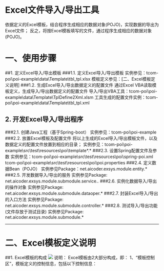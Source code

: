 # Excel文件导入/导出工具
依据定义的Excel模板，结合程序生成相应的数据对象(POJO)，实现数据的导出为Excel文件；
反之，将按Excel模板填写的文件，通过程序生成相应的数据对象(POJO)。

# 一、使用步骤
##1. 定义Excel导入/导出模板
###1.1. 定义Excel导入/导出模板
        实例参见：tcom-poi\poi-example\data\Template\tbl_tpl.xlsx
        模板定义参见：[二、Excel模板定义说明]
###1.2. 生成Excel导入/导出数据定义的配置文件
        通过Excel VBA读取模板定义，生成导入/导出数据定义的配置文件
        导入/导出VBA工具：tcom-poi\poi-example\data\Template\TplDefine2Xml.xlsm
        工具生成的配置文件实例：tcom-poi\poi-example\data\Template\tbl_tpl.xml

## 2. 开发Excel导入/导出程序
###2.1. 创建Java工程（基于Spring-boot）
        实例参见：tcom-poi\poi-example
###2.2. 放置Excel模板及配置文件
        将以上生成的Excel导入/导出模板文件，以及数据定义的配置文件放置到相应的目录；
        实例参见：tcom-poi\poi-example\src\test\resources\poi\template\*.*
###2.3. 设置Spring配置文件及参数
        实例参见：tcom-poi\poi-example\src\test\resources\poi\spring-poi.xml
                  tcom-poi\poi-example\src\test\resources\poi\poi.properties
###2.4. 定义数据Bean（POJO）
        实例参见Package：net.aicoder.exsys.module.entity.*
###2.5. 开发数据导入/导出的服务
        实例参见Package: net.aicoder.exsys.module.submodule.service.*.*
###2.6. 实例化数据导入/导出的操作对象
        实例参见Package: net.aicoder.exsys.module.submodule.dataoper.*
###2.7. 封装Excel导入/导出的入口方法
        实例参见Package: net.aicoder.exsys.module.submodule.controller.*
###2.8. 测试导入/导出功能(文件存放于测试目录)
        实例参见Package: net.aicoder.exsys.module.submodule.*

----------
# 二、Excel模板定义说明
##1. Excel模板的构成
![](~/Excel_Tpl.jpg)
说明：
Excel模板由2大部分构成，即：
1、“模板控制区”，模板定义的控制信息，包括以下控制信息：

